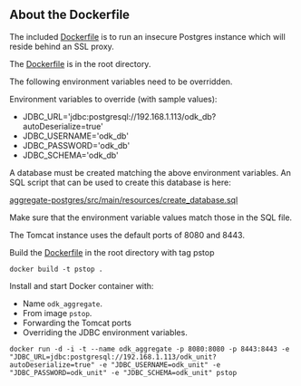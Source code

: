 
About the Dockerfile
--------------------

The included [Dockerfile](Dockerfile) is to run an insecure Postgres instance which will reside behind an SSL proxy.

The [Dockerfile](Dockerfile) is in the root directory.

The following environment variables need to be overridden.

Environment variables to override (with sample values):
+ JDBC\_URL='jdbc:postgresql://192.168.1.113/odk_db?autoDeserialize=true'
+ JDBC\_USERNAME='odk_db'
+ JDBC\_PASSWORD='odk_db'
+ JDBC\_SCHEMA='odk_db'

A database must be created matching the above environment variables.  An SQL script that can be used to create this database is here:

[aggregate-postgres/src/main/resources/create_database.sql](aggregate-postgres/src/main/resources/create_database.sql)

Make sure that the environment variable values match those in the SQL file.

The Tomcat instance uses the default ports of 8080 and 8443.

Build the [Dockerfile](Dockerfile) in the root directory with tag pstop
```shell
docker build -t pstop .
```
Install and start Docker container with:
+ Name ```odk_aggregate```.
+ From image ```pstop```.
+ Forwarding the Tomcat ports
+ Overriding the JDBC environment variables.

```shell
docker run -d -i -t --name odk_aggregate -p 8080:8080 -p 8443:8443 -e "JDBC_URL=jdbc:postgresql://192.168.1.113/odk_unit?autoDeserialize=true" -e "JDBC_USERNAME=odk_unit" -e "JDBC_PASSWORD=odk_unit" -e "JDBC_SCHEMA=odk_unit" pstop
```


